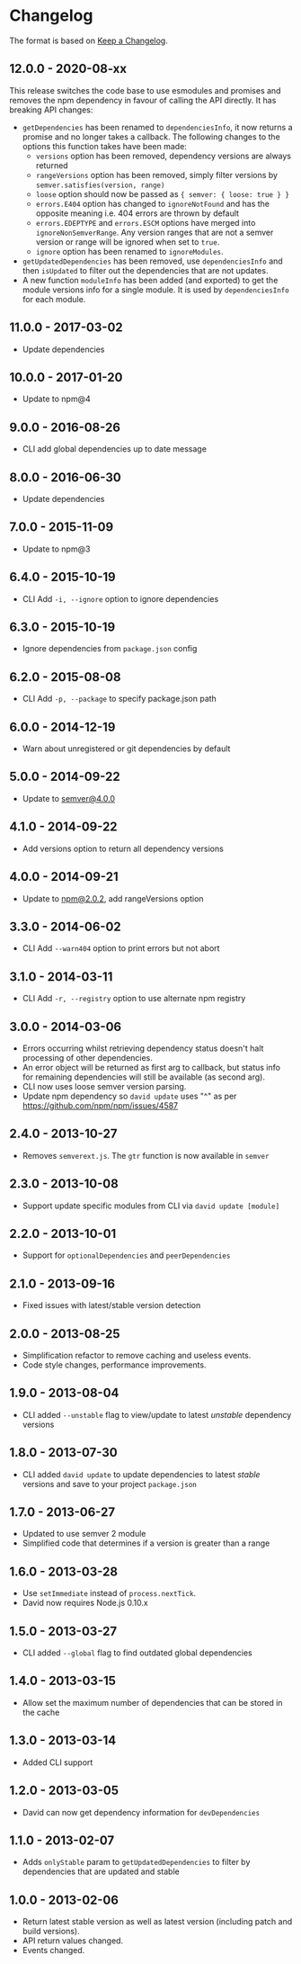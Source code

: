 # Changelog

The format is based on [Keep a Changelog](https://keepachangelog.com/en/1.0.0/).

## 12.0.0 - 2020-08-xx

This release switches the code base to use esmodules and promises and removes the npm dependency in favour of calling the API directly. It has breaking API changes:

- `getDependencies` has been renamed to `dependenciesInfo`, it now returns a promise and no longer takes a callback. The following changes to the options this function takes have been made:
    - `versions` option has been removed, dependency versions are always returned
    - `rangeVersions` option has been removed, simply filter versions by `semver.satisfies(version, range)`
    - `loose` option should now be passed as `{ semver: { loose: true } }`
    - `errors.E404` option has changed to `ignoreNotFound` and has the opposite meaning i.e. 404 errors are thrown by default
    - `errors.EDEPTYPE` and `errors.ESCM` options have merged into `ignoreNonSemverRange`. Any version ranges that are not a semver version or range will be ignored when set to `true`.
    - `ignore` option has been renamed to `ignoreModules`.
- `getUpdatedDependencies` has been removed, use `dependenciesInfo` and then `isUpdated` to filter out the dependencies that are not updates.
- A new function `moduleInfo` has been added (and exported) to get the module versions info for a single module. It is used by `dependenciesInfo` for each module.

## 11.0.0 - 2017-03-02

- Update dependencies

## 10.0.0 - 2017-01-20

- Update to npm@4

## 9.0.0 - 2016-08-26

- CLI add global dependencies up to date message

## 8.0.0 - 2016-06-30

- Update dependencies

## 7.0.0 - 2015-11-09

- Update to npm@3

## 6.4.0 - 2015-10-19

- CLI Add `-i, --ignore` option to ignore dependencies

## 6.3.0 - 2015-10-19

- Ignore dependencies from `package.json` config

## 6.2.0 - 2015-08-08

- CLI Add `-p, --package` to specify package.json path

## 6.0.0 - 2014-12-19

- Warn about unregistered or git dependencies by default

## 5.0.0 - 2014-09-22

- Update to semver@4.0.0

## 4.1.0 - 2014-09-22

- Add versions option to return all dependency versions

## 4.0.0 - 2014-09-21

- Update to npm@2.0.2, add rangeVersions option

## 3.3.0 - 2014-06-02

- CLI Add `--warn404` option to print errors but not abort

## 3.1.0 - 2014-03-11

- CLI Add `-r, --registry` option to use alternate npm registry

## 3.0.0 - 2014-03-06

- Errors occurring whilst retrieving dependency status doesn't halt processing of other dependencies.
- An error object will be returned as first arg to callback, but status info for remaining dependencies will still be available (as second arg).
- CLI now uses loose semver version parsing.
- Update npm dependency so `david update` uses "^" as per https://github.com/npm/npm/issues/4587

## 2.4.0 - 2013-10-27

- Removes `semverext.js`. The `gtr` function is now available in `semver`

## 2.3.0 - 2013-10-08

- Support update specific modules from CLI via `david update [module]`

## 2.2.0 - 2013-10-01

- Support for `optionalDependencies` and `peerDependencies`

## 2.1.0 - 2013-09-16

- Fixed issues with latest/stable version detection

## 2.0.0 - 2013-08-25

- Simplification refactor to remove caching and useless events.
- Code style changes, performance improvements.

## 1.9.0 - 2013-08-04

- CLI added `--unstable` flag to view/update to latest _unstable_ dependency versions

## 1.8.0 - 2013-07-30

- CLI added `david update` to update dependencies to latest _stable_ versions and save to your project `package.json`

## 1.7.0 - 2013-06-27

- Updated to use semver 2 module
- Simplified code that determines if a version is greater than a range

## 1.6.0 - 2013-03-28

- Use `setImmediate` instead of `process.nextTick`.
- David now requires Node.js 0.10.x

## 1.5.0 - 2013-03-27

- CLI added `--global` flag to find outdated global dependencies

## 1.4.0 - 2013-03-15

- Allow set the maximum number of dependencies that can be stored in the cache

## 1.3.0 - 2013-03-14

- Added CLI support

## 1.2.0 - 2013-03-05

- David can now get dependency information for `devDependencies`

## 1.1.0 - 2013-02-07

- Adds `onlyStable` param to `getUpdatedDependencies` to filter by dependencies that are updated and stable

## 1.0.0 - 2013-02-06

- Return latest stable version as well as latest version (including patch and build versions).
- API return values changed.
- Events changed.
